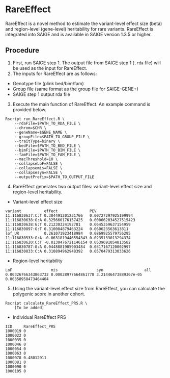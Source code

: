 # RareEffect

RareEffect is a novel method to estimate the variant-level effect size (beta) and region-level (gene-level) heritability for rare variants.
RareEffect is integrated into SAIGE and is available in SAIGE version 1.3.5 or higher.

## Procedure

1. First, run SAIGE step 1. The output file from SAIGE step 1 (`.rda` file) will be used as the input for RareEffect.
2. The inputs for RareEffect are as follows:

  * Genotype file (plink bed/bim/fam)
  * Group file (same format as the group file for SAIGE-GENE+)
  * SAIGE step 1 output rda file

3. Execute the main function of RareEffect. An example command is provided below.

```
Rscript run_RareEffect.R \
    --rdaFile=$PATH_TO_RDA_FILE \
    --chrom=$CHR \
    --geneName=$GENE_NAME \
    --groupFile=$PATH_TO_GROUP_FILE \
    --traitType=binary \
    --bedFile=$PATH_TO_BED_FILE \
    --bimFile=$PATH_TO_BIM_FILE \
    --famFile=$PATH_TO_FAM_FILE \
    --macThreshold=10 \
    --collapseLoF=FALSE \
    --collapsemis=FALSE \
    --collapsesyn=FALSE \
    --outputPrefix=$PATH_TO_OUTPUT_FILE
```

4. RareEffect generates two output files: variant-level effect size and region-level heritability.

  * Variant-level effect size

```
variant          effect              PEV
11:116830637:C:T 0.304491201231766   0.00727297925199994
11:116830638:G:A 0.325660176157425   0.000662034527515423
11:116830638:G:T 0.21230324192781    0.0645359637154959
11:116830897:G:T 0.310004879463224   0.060623563613811
lof_UR           0.261071923418984   0.0869925579756295
11:116830533:G:A -0.0631819446554343 0.0235133013294374
11:116830620:C:T -0.0130476721146154 0.0539691054813582
11:116830787:G:A 0.0448881905903484  0.0317167120002997
11:116830833:C:A 0.310894962948392   0.0570479313033626
```

  * Region-level heritability

```
LoF                 mis                 syn                  all
0.00326766343863732 0.00028977664861778 3.21446473889367e-05 0.00358958473464404
```

5. Using the variant-level effect size from RareEffect, you can calculate the polygenic score in another cohort.

```
Rscript calculate_RareEffect_PRS.R \
    [To be added]
```

  * Individual RareEffect PRS
```
IID     RareEffect_PRS
1000019 0
1000022 0
1000035 0
1000046 0
1000054 0
1000063 0
1000078 0.48012911
1000081 0
1000090 0
1000105 0
```
